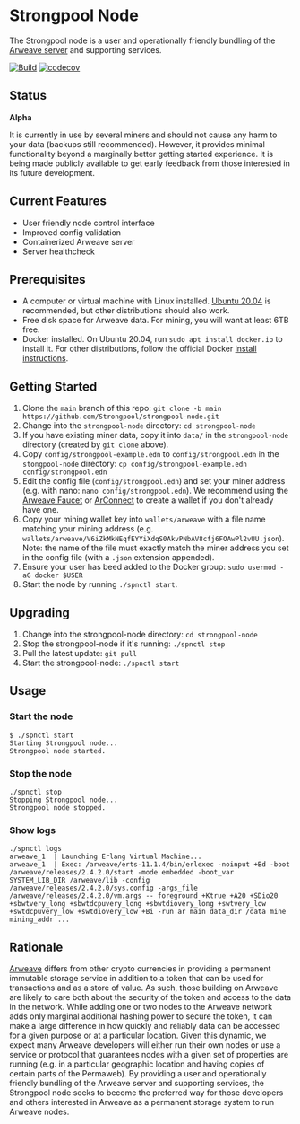 # Strongpool Node

The Strongpool node is a user and operationally friendly bundling of the
[Arweave server](https://github.com/ArweaveTeam/arweave) and supporting
services.

[![Build](https://github.com/Strongpool/strongpool-node/actions/workflows/build.yml/badge.svg)](https://github.com/Strongpool/strongpool-node/actions/workflows/build.yml)
[![codecov](https://codecov.io/gh/Strongpool/strongpool-node/branch/main/graph/badge.svg?token=J4W4BGZ6KK)](https://codecov.io/gh/Strongpool/strongpool-node)

## Status

**Alpha**

It is currently in use by several miners and should not cause any harm to your
data (backups still recommended). However, it provides minimal functionality
beyond a marginally better getting started experience. It is being made
publicly available to get early feedback from those interested in its future
development.

## Current Features

- User friendly node control interface
- Improved config validation
- Containerized Arweave server
- Server healthcheck

## Prerequisites

- A computer or virtual machine with Linux installed. [Ubuntu
  20.04](https://ubuntu.com/download/server) is recommended, but other
  distributions should also work.
- Free disk space for Arweave data. For mining, you will want at least 6TB free.
- Docker installed. On Ubuntu 20.04, run `sudo apt install docker.io` to install
  it. For other distributions, follow the official Docker [install
  instructions](https://docs.docker.com/engine/install/).

## Getting Started

1. Clone the `main` branch of this repo: `git clone -b main https://github.com/Strongpool/strongpool-node.git`
2. Change into the `strongpool-node` directory: `cd strongpool-node`
3. If you have existing miner data, copy it into `data/` in the
   `strongpool-node` directory (created by `git clone` above).
4. Copy `config/strongpool-example.edn` to `config/strongpool.edn` in the
   `stongpool-node` directory: `cp config/strongpool-example.edn config/strongpool.edn`
5. Edit the config file (`config/strongpool.edn`) and set your miner address
   (e.g. with nano: `nano config/strongpool.edn`). We recommend using the
   [Arweave Faucet](https://faucet.arweave.net/) or
   [ArConnect](https://arconnect.io/) to create a wallet if you don't already
   have one.
6. Copy your mining wallet key into `wallets/arweave` with a file name matching
   your mining address (e.g.
   `wallets/arweave/V6iZkMkNEqfEYYiXdqS0AkvPNbAV8cfj6FOAwPl2vUU.json`). Note:
   the name of the file must exactly match the miner address you set in the
   config file (with a `.json` extension appended).
7. Ensure your user has beed added to the Docker group: `sudo usermod -aG docker $USER`
8. Start the node by running `./spnctl start`.

## Upgrading

1. Change into the strongpool-node directory: `cd strongpool-node`
2. Stop the strongpool-node if it's running: `./spnctl stop`
3. Pull the latest update: `git pull`
4. Start the strongpool-node: `./spnctl start`

## Usage

### Start the node

```
$ ./spnctl start
Starting Strongpool node...
Strongpool node started.
```

### Stop the node

```
./spnctl stop
Stopping Strongpool node...
Strongpool node stopped.
```

### Show logs

```
./spnctl logs
arweave_1  | Launching Erlang Virtual Machine...
arweave_1  | Exec: /arweave/erts-11.1.4/bin/erlexec -noinput +Bd -boot /arweave/releases/2.4.2.0/start -mode embedded -boot_var SYSTEM_LIB_DIR /arweave/lib -config /arweave/releases/2.4.2.0/sys.config -args_file /arweave/releases/2.4.2.0/vm.args -- foreground +Ktrue +A20 +SDio20 +sbwtvery_long +sbwtdcpuvery_long +sbwtdiovery_long +swtvery_low +swtdcpuvery_low +swtdiovery_low +Bi -run ar main data_dir /data mine mining_addr ...
```

## Rationale

[Arweave](https://www.arweave.org/) differs from other crypto currencies in
providing a permanent immutable storage service in addition to a token that can
be used for transactions and as a store of value. As such, those building on
Arweave are likely to care both about the security of the token and access to
the data in the network.  While adding one or two nodes to the Arweave network
adds only marginal additional hashing power to secure the token, it can make a
large difference in how quickly and reliably data can be accessed for a given
purpose or at a particular location. Given this dynamic, we expect many Arweave
developers will either run their own nodes or use a service or protocol that
guarantees nodes with a given set of properties are running (e.g. in a
particular geographic location and having copies of certain parts of the
Permaweb). By providing a user and operationally friendly bundling of the
Arweave server and supporting services, the Strongpool node seeks to become the
preferred way for those developers and others interested in Arweave as a
permanent storage system to run Arweave nodes.
